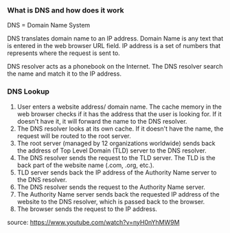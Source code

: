 ### What is DNS and how does it work

DNS = Domain Name System

DNS translates domain name to an IP address.
Domain Name is any text that is entered in the web browser URL field.
IP address is a set of numbers that represents where the request is sent to.

DNS resolver acts as a phonebook on the Internet. The DNS resolver search the name and match it to the IP address.

### DNS Lookup
1. User enters a website address/ domain name. The cache memory in the web browser checks if it has the address that the user is looking for. If it doesn't have it, it will forward the name to the DNS resolver.
2. The DNS resolver looks at its own cache. If it doesn't have the name, the request will be routed to the root server.
3. The root server (managed by 12 organizations worldwide) sends back the address of Top Level Domain (TLD) server to the DNS resolver.
4. The DNS resolver sends the request to the TLD server. The TLD is the back part of the website name (.com, .org, etc.). 
5. TLD server sends back the IP address of the Authority Name server to the DNS resolver.
6. The DNS resolver sends the request to the Authority Name server.
7. The Authority Name server sends back the requested IP address of the website to the DNS resolver, which is passed back to the browser.
8. The browser sends the request to the IP address.

source: https://www.youtube.com/watch?v=nyH0nYhMW9M